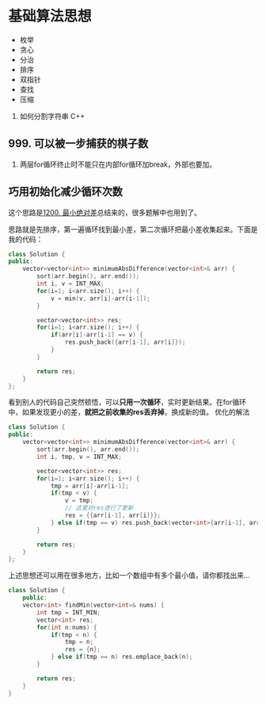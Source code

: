 # 基础算法思想
- 枚举
- 贪心
- 分治
- 排序
- 双指针
- 查找
- 压缩

1. 如何分割字符串 C++

## 999. 可以被一步捕获的棋子数
1. 两层for循环终止时不能只在内部for循环加break，外部也要加。

## 巧用初始化减少循环次数
这个思路是[1200. 最小绝对差](https://leetcode-cn.com/problems/minimum-absolute-difference/)总结来的，很多题解中也用到了。

思路就是先排序，第一遍循环找到最小差，第二次循环把最小差收集起来。下面是我的代码：
```cpp
class Solution {
public:
    vector<vector<int>> minimumAbsDifference(vector<int>& arr) {
        sort(arr.begin(), arr.end());
        int i, v = INT_MAX;
        for(i=1; i<arr.size(); i++) {
            v = min(v, arr[i]-arr[i-1]);
        }

        vector<vector<int>> res;
        for(i=1; i<arr.size(); i++) {
            if(arr[i]-arr[i-1] == v) {
                res.push_back({arr[i-1], arr[i]});
            }
        }

        return res;
    }
};
```

看到别人的代码自己突然顿悟，可以**只用一次循环**，实时更新结果。在for循环中，如果发现更小的差，**就把之前收集的res丢弃掉**，换成新的值。
优化的解法
```cpp
class Solution {
public:
    vector<vector<int>> minimumAbsDifference(vector<int>& arr) {
        sort(arr.begin(), arr.end());
        int i, tmp, v = INT_MAX;

        vector<vector<int>> res;
        for(i=1; i<arr.size(); i++) {
            tmp = arr[i]-arr[i-1];
            if(tmp < v) {
                v = tmp;
                // 这里对res进行了更新
                res = {{arr[i-1], arr[i]}};
            } else if(tmp == v) res.push_back(vector<int>{arr[i-1], arr[i]});
        }

        return res;
    }
};
```

上述思想还可以用在很多地方，比如一个数组中有多个最小值，请你都找出来...
```cpp
class Solution {
    public:
    vector<int> findMin(vector<int>& nums) {
        int tmp = INT_MIN;
        vector<int> res;
        for(int n:nums) {
            if(tmp < n) {
                tmp = n;
                res = {n};
            } else if(tmp == n) res.emplace_back(n);
        }

        return res;
    }
}
```